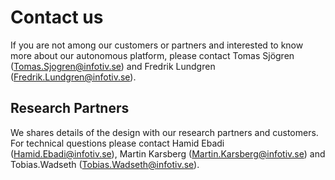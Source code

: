 # Contact us
If you are not among our customers or partners and interested to know more about our autonomous platform, please contact Tomas Sjögren (Tomas.Sjogren@infotiv.se) and Fredrik Lundgren (Fredrik.Lundgren@infotiv.se).

## Research Partners
We shares details of the design with our research partners and customers. For technical questions please contact Hamid Ebadi (Hamid.Ebadi@infotiv.se),  Martin Karsberg (Martin.Karsberg@infotiv.se) and Tobias.Wadseth (Tobias.Wadseth@infotiv.se). 
